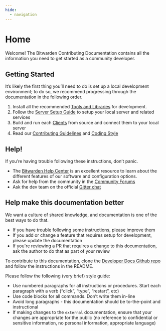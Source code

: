 ```yaml
---
hide:
  - navigation
---
```


# Home

Welcome! The Bitwarden Contributing Documentation contains all the information you need to get started as a community developer.

## Getting Started

It’s likely the first thing you’ll need to do is set up a local development environment; to do so, we recommend progressing through the documentation in the following order.

1. Install all the recommended [Tools and Libraries](./tools/index.md) for development.
2. Follow the [Server Setup Guide](./server/guide.md) to setup your local server and related services
3. Build and run each [Clients](./clients/index.md) from source and connect them to your local server
4. Read our [Contributing Guidelines](./contributing.md) and [Coding Style](./code-style/index.md)

## Help!

If you’re having trouble following these instructions, don’t panic.

- The [Bitwarden Help Center](https://bitwarden.com/help/) is an excellent resource to learn about the different features of our software and configuration options.
- Ask for help from the community in the [Community Forums](https://community.bitwarden.com)
- Ask the dev team on the official [Gitter chat](https://gitter.im/bitwarden/Lobby)

## Help make this documentation better

We want a culture of shared knowledge, and documentation is one of the best ways to do that.

- If you have trouble following some instructions, please improve them
- If you add or change a feature that requires setup for development, please update the documentation
- If you're reviewing a PR that requires a change to this documentation, ask the author to do that as part of your review

To contribute to this documentation, clone the [Developer Docs Github repo](https://github.com/bitwarden/dev-docs/) and follow the instructions in the README.

Please follow the following (very brief) style guide:

- Use numbered paragraphs for all instructions or procedures. Start each paragraph with a verb (“click”, “type”, “restart”, etc)
- Use code blocks for all commands. Don’t write them in-line
- Avoid long paragraphs - this documentation should be to-the-point and instructional
- If making changes to the `external` documentation, ensure that your changes are appropriate for the public (no reference to confidential or sensitive information, no personal information, appropriate language)
